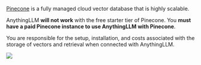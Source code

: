 [Pinecone](undefined) is a fully managed cloud vector database that is highly scalable.



AnythingLLM **will not work** with the free starter tier of Pinecone. You **must have a paid Pinecone instance to use AnythingLLM with Pinecone**.

You are responsible for the setup, installation, and costs associated with the storage of vectors and retrieval when connected with AnythingLLM.

![](files/KTPnlJG21JuWrHiIj3bJ.png)

